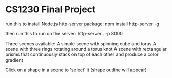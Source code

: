 # CS1230 Final Project


run this to install Node.js http-server package: npm install http-server -g

then run this to run on the server: http-server . -p 8000


Three scenes available:
A simple scene with spinning cube and torus
A scene with three rings rotating around a torus knot
A scene with rectangular prisms that continuously stack on top of each other and produce a color gradient

Click on a shape in a scene to 'select' it (shape outline will appear)
